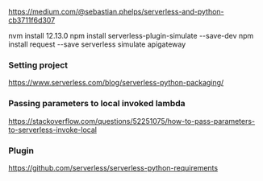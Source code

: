 


https://medium.com/@sebastian.phelps/serverless-and-python-cb3711f6d307

nvm install 12.13.0
npm install serverless-plugin-simulate --save-dev
npm install request --save
serverless simulate apigateway


### Setting project
https://www.serverless.com/blog/serverless-python-packaging/

### Passing parameters to local invoked lambda
https://stackoverflow.com/questions/52251075/how-to-pass-parameters-to-serverless-invoke-local

### Plugin
https://github.com/serverless/serverless-python-requirements


